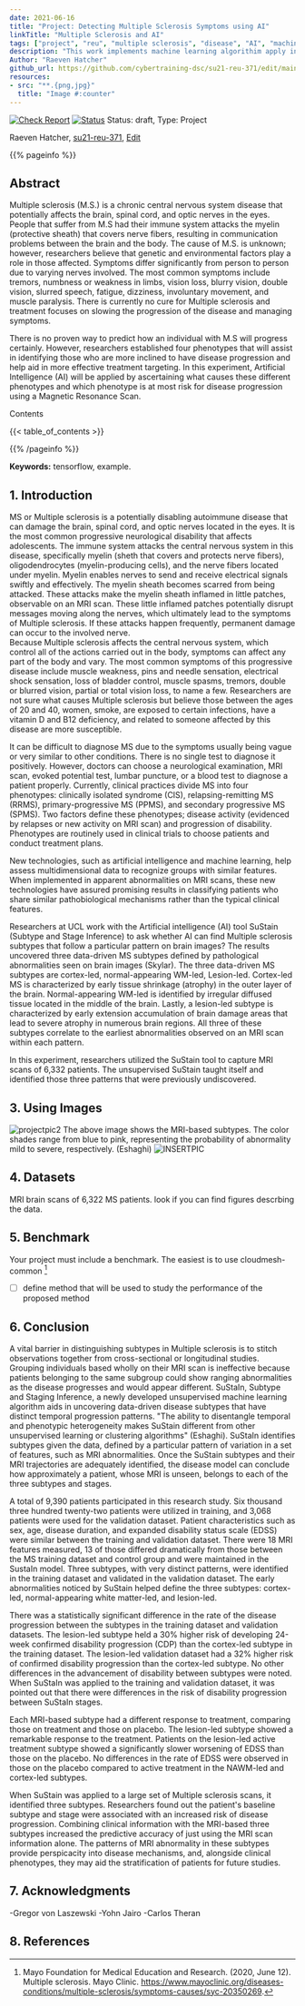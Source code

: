 ```yaml
---
date: 2021-06-16
title: "Project: Detecting Multiple Sclerosis Symptoms using AI" 
linkTitle: "Multiple Sclerosis and AI"
tags: ["project", "reu", "multiple sclerosis", "disease", "AI", "machine learning"]
description: "This work implements machine learning algorithim apply in Multiple Sclerosis symptoms and provides treatment options available"
Author: "Raeven Hatcher"
github_url: https://github.com/cybertraining-dsc/su21-reu-371/edit/main/project/index.md
resources:
- src: "**.{png,jpg}"
  title: "Image #:counter"
---
```


[![Check Report](https://github.com/cybertraining-dsc/su21-reu-371/workflows/Check%20Report/badge.svg)](https://github.com/cybertraining-dsc/su21-reu-371/actions)
[![Status](https://github.com/cybertraining-dsc/su21-reu-371/workflows/Status/badge.svg)](https://github.com/cybertraining-dsc/su21-reu-371/actions)
Status: draft, Type: Project


Raeven Hatcher, [su21-reu-371](https://github.com/cybertraining-dsc/su21-reu-371), [Edit](https://github.com/cybertraining-dsc/su21-reu-371/blob/main/project/index.md)

{{% pageinfo %}}

## Abstract

Multiple sclerosis (M.S.) is a chronic central nervous system disease that potentially affects the brain, spinal cord, and optic nerves in the eyes. People that suffer from M.S had their immune system attacks the myelin (protective sheath) that covers nerve fibers, resulting in communication problems between the brain and the body. The cause of M.S. is unknown; however, researchers believe that genetic and environmental factors play a role in those affected. Symptoms differ significantly from person to person due to varying nerves involved. The most common symptoms include tremors, numbness or weakness in limbs, vision loss, blurry vision, double vision, slurred speech, fatigue, dizziness, involuntary movement, and muscle paralysis. There is currently no cure for Multiple sclerosis and treatment focuses on slowing the progression of the disease and managing symptoms.  

There is no proven way to predict how an individual with M.S will progress certainly. However, researchers established four phenotypes that will assist in identifying those who are more inclined to have disease progression and help aid in more effective treatment targeting. In this experiment, Artificial Intelligence (AI) will be applied by ascertaining what causes these different phenotypes and which phenotype is at most risk for disease progression using a Magnetic Resonance Scan.  

Contents

{{< table_of_contents >}}

{{% /pageinfo %}}

**Keywords:** tensorflow, example. 

## 1. Introduction

MS or Multiple sclerosis is a potentially disabling autoimmune disease that can damage the brain, spinal cord, and optic nerves located in the eyes. It is the most common progressive neurological disability that affects adolescents. The immune system attacks the central nervous system in this disease, specifically myelin (sheth that covers and protects nerve fibers), oligodendrocytes (myelin-producing cells), and the nerve fibers located under myelin. Myelin enables nerves to send and receive electrical signals swiftly and effectively. The myelin sheath becomes scarred from being attacked. These attacks make the myelin sheath inflamed in little patches, observable on an MRI scan. These little inflamed patches potentially disrupt messages moving along the nerves, which ultimately lead to the symptoms of Multiple sclerosis. If these attacks happen frequently, permanent damage can occur to the involved nerve.  
Because Multiple sclerosis affects the central nervous system, which control all of the actions carried out in the body, symptoms can affect any part of the body and vary. The most common symptoms of this progressive disease include muscle weakness, pins and needle sensation, electrical shock sensation, loss of bladder control, muscle spasms, tremors, double or blurred vision, partial or total vision loss, to name a few. Researchers are not sure what causes Multiple sclerosis but believe those between the ages of 20 and 40, women, smoke, are exposed to certain infections, have a vitamin D and B12 deficiency, and related to someone affected by this disease are more susceptible.

It can be difficult to diagnose MS due to the symptoms usually being vague or very similar to other conditions. There is no single test to diagnose it positively. However, doctors can choose a neurological examination, MRI scan, evoked potential test, lumbar puncture, or a blood test to diagnose a patient properly. Currently, clinical practices divide MS into four phenotypes: clinically isolated syndrome (CIS), relapsing-remitting MS (RRMS), primary-progressive MS (PPMS), and secondary progressive MS (SPMS). Two factors define these phenotypes; disease activity (evidenced by relapses or new activity on MRI scan) and progression of disability. Phenotypes are routinely used in clinical trials to choose patients and conduct treatment plans. 

New technologies, such as artificial intelligence and machine learning, help assess multidimensional data to recognize groups with similar features. When implemented in apparent abnormalities on MRI scans, these new technologies have assured promising results in classifying patients who share similar pathobiological mechanisms rather than the typical clinical features. 

Researchers at UCL work with the Artificial intelligence (AI) tool SuStain (Subtype and Stage Inference) to ask whether AI can find Multiple sclerosis subtypes that follow a particular pattern on brain images? The results uncovered three data-driven MS subtypes defined by pathological abnormalities seen on brain images (Skylar).  The three data-driven MS subtypes are cortex-led, normal-appearing WM-led, Lesion-led. Cortex-led MS is characterized by early tissue shrinkage (atrophy) in the outer layer of the brain. Normal-appearing WM-led is identified by irregular diffused tissue located in the middle of the brain. Lastly, a lesion-led subtype is characterized by early extension accumulation of brain damage areas that lead to severe atrophy in numerous brain regions. All three of these subtypes correlate to the earliest abnormalities observed on an MRI scan within each pattern.

In this experiment, researchers utilized the SuStain tool to capture MRI scans of 6,332 patients. The unsupervised SuStain taught itself and identified those three patterns that were previously undiscovered. 

## 3. Using Images
![projectpic2](https://user-images.githubusercontent.com/85815818/126948339-7723b810-83e4-463b-a2b0-bf417fac4458.jpg)
The above image shows the MRI-based subtypes. The color shades range from blue to pink, representing the probability of abnormality mild to severe, respectively. (Eshaghi) 
![INSERTPIC](https://user-images.githubusercontent.com/85815818/127168907-4d7e444f-14bd-4ee3-8027-a7b0e5b7d213.jpg)







   
## 4. Datasets

MRI brain scans of 6,322 MS patients. look if you can find figures descrbing the data.



## 5. Benchmark

Your project must include a benchmark. The easiest is to use cloudmesh-common [^2]
- [ ] define method that will be used to study the performance of the proposed method 
 
## 6. Conclusion

A vital barrier in distinguishing subtypes in Multiple sclerosis is to stitch observations together from cross-sectional or longitudinal studies. Grouping individuals based wholly on their MRI scan is ineffective because patients belonging to the same subgroup could show ranging abnormalities as the disease progresses and would appear different. SuStaIn, Subtype and Staging Inference, a newly developed unsupervised machine learning algorithm aids in uncovering data-driven disease subtypes that have distinct temporal progression patterns. "The ability to disentangle temporal and phenotypic heterogeneity makes SuStain different from other unsupervised learning or clustering algorithms" (Eshaghi). SuStaIn identifies subtypes given the data, defined by a particular pattern of variation in a set of features, such as MRI abnormalities. Once the SuStain subtypes and their MRI trajectories are adequately identified, the disease model can conclude how approximately a patient, whose MRI is unseen, belongs to each of the three subtypes and stages. 

A total of 9,390 patients participated in this research study. Six thousand three hundred twenty-two patients were utilized in training, and 3,068 patients were used for the validation dataset. Patient characteristics such as sex, age, disease duration, and expanded disability status scale (EDSS) were similar between the training and validation dataset. There were 18 MRI features measured, 13 of those differed dramatically from those between the MS training dataset and control group and were maintained in the SustaIn model. Three subtypes, with very distinct patterns, were identified in the training dataset and validated in the validation dataset. The early abnormalities noticed by SuStain helped define the three subtypes: cortex-led, normal-appearing white matter-led, and lesion-led. 

There was a statistically significant difference in the rate of the disease progression between the subtypes in the training dataset and validation datasets. The lesion-led subtype held a 30% higher risk of developing 24-week confirmed disability progression (CDP) than the cortex-led subtype in the training dataset. The lesion-led validation dataset had a 32% higher risk of confirmed disability progression than the cortex-led subtype. No other differences in the advancement of disability between subtypes were noted. When SuStaIn was applied to the training and validation dataset, it was pointed out that there were differences in the risk of disability progression between SuStaIn stages. 

Each MRI-based subtype had a different response to treatment, comparing those on treatment and those on placebo. The lesion-led subtype showed a remarkable response to the treatment. Patients on the lesion-led active treatment subtype showed a significantly slower worsening of EDSS than those on the placebo. No differences in the rate of EDSS were observed in those on the placebo compared to active treatment in the NAWM-led and cortex-led subtypes.

When SuStain was applied to a large set of Multiple sclerosis scans, it identified three subtypes. Researchers found out the patient's baseline subtype and stage were associated with an increased risk of disease progression. Combining clinical information with the MRI-based three subtypes increased the predictive accuracy of just using the MRI scan information alone. The patterns of MRI abnormality in these subtypes provide perspicacity into disease mechanisms, and, alongside clinical phenotypes, they may aid the stratification of patients for future studies. 

## 7. Acknowledgments

-Gregor von Laszewski
-Yohn Jairo
-Carlos Theran

## 8. References

 [^1]: Eshaghi, A., Young, A. L., Wijeratne, P. A., Prados, F., Arnold, D. L., Narayanan, S., Guttmann, C. R. G., Barkhof, F., Alexander, D. C., Thompson, A. J., Chard, D., &amp; Ciccarelli, O. (2021, April 6). Identifying multiple sclerosis subtypes using unsupervised machine learning and MRI data. Nature News. https://www.nature.com/articles/s41467-021-22265-2. 
 
 [^2]: Mayo Foundation for Medical Education and Research. (2020, June 12). Multiple sclerosis. Mayo Clinic. https://www.mayoclinic.org/diseases-conditions/multiple-sclerosis/symptoms-causes/syc-20350269. 
 [^3]: MediLexicon International. (n.d.). Multiple sclerosis (MS): Types, symptoms, and causes. Medical News Today. https://www.medicalnewstoday.com/articles/37556. 
 
 [^4]: Skylar Kenney, A. E. (2021, April 12). Artificial Intelligence Identifies Novel Multiple Sclerosis Subtypes. Pharmacy Times. https://www.pharmacytimes.com/view/artificial-intelligence-identifies-novel-multiple-sclerosis-subtypes. 
 
 [^5]: Ucl. (2021, April 8). New multiple sclerosis subtypes identified using artificial intelligence. UCL News. https://www.ucl.ac.uk/news/2021/apr/new-multiple-sclerosis-subtypes-identified-using-artificial-intelligence. 
What Is MS? National Multiple Sclerosis Society. (n.d.). https://www.nationalmssociety.org/What-is-MS. 
